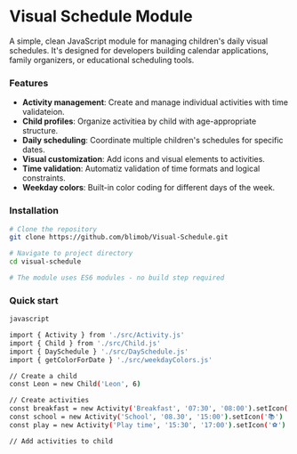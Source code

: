 # Visual Schedule Module
A simple, clean JavaScript module for managing children's daily visual schedules. It's designed for developers building calendar applications, family organizers, or educational scheduling tools.

### Features
* **Activity management**: Create and manage individual activities with time validateion. 
* **Child profiles**: Organize activitiea by child with age-appropriate structure.
* **Daily scheduling**: Coordinate multiple children's schedules for specific dates.
* **Visual customization**: Add icons and visual elements to activities.
* **Time validation**: Automatiz validation of time formats and logical constraints.
* **Weekday colors**: Built-in color coding for different days of the week.  

### Installation

```bash
# Clone the repository
git clone https://github.com/blimob/Visual-Schedule.git

# Navigate to project directory
cd visual-schedule

# The module uses ES6 modules - no build step required
```

### Quick start

```bash
javascript 

import { Activity } from './src/Activity.js'
import { Child } from './src/Child.js'
import { DaySchedule } './src/DaySchedule.js'
import { getColorForDate } './src/weekdayColors.js'

// Create a child
const Leon = new Child('Leon', 6)

// Create activities
const breakfast = new Activity('Breakfast', '07:30', '08:00').setIcon('🥐')
const school = new Activity('School', '08.30', '15:00').setIcon('📚')
const play = new Activity('Play time', '15:30', '17:00').setIcon('⚽')

// Add activities to child
